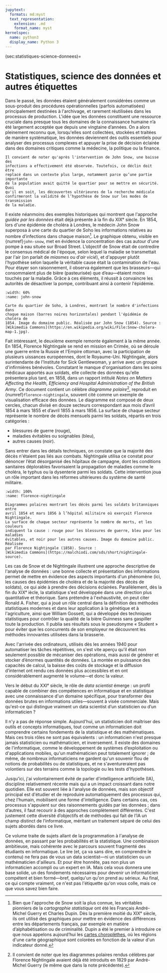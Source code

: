 ```yaml
---
jupytext:
  formats: md:myst
  text_representation:
    extension: .md
    format_name: myst
kernelspec:
  name: python3
  display_name: Python 3
---
```


(sec:statistiques-science-donnees)=
# Statistiques, science des données et autres étiquettes

Dans le passé, les données étaient généralement considérées comme un
sous-produit des procédures opérationnelles (parfois automatisées)
principalement destinées à l'archivage, et rarement réutilisées dans les
processus de production. L'idée que les données constituent une ressource
cruciale dans presque tous les domaines de la connaissance humaine n’a été
largement acceptée que depuis une vingtaine d’années. On a alors pleinement
reconnu que, lorsqu'elles sont collectées, stockées et traitées de manière
systématique, les données deviennent des outils essentiels pour analyser des
processus complexes et appuyer la prise de décision éclairée dans des domaines
critiques comme la médecine, la politique ou la finance.

```{margin}
Il convient de noter qu'après l'intervention de John Snow, une baisse des
infections a effectivement été observée. Toutefois, ce déclin doit être
replacé dans un contexte plus large, notamment parce qu’une partie importante
de la population avait quitté le quartier pour se mettre en sécurité. Quoi
qu'il en soit, les découvertes ultérieures de la recherche médicale
confirmeront la validité de l’hypothèse de Snow sur les modes de transmission
de la maladie.
```

Il existe néanmoins des exemples historiques qui montrent que l'approche
_guidée par les données_ était déjà présente à la fin du XIXᵉ siècle. En 1854,
lors d'une épidémie de choléra à Londres, le médecin John Snow superposa à une
carte du quartier de Soho les informations relatives au nombre d’infections
dans chaque maison[^cartografie]. Le graphique obtenu, visible en
{numref}`john-snow`, met en évidence la concentration des cas autour d'une
pompe à eau située sur Broad Street. L’objectif de Snow était de contredire le
consensus médical de l'époque, selon lequel la maladie se transmettait par
l'air (on parlait de _miasmes_ ou d’_air vicié_), et d'appuyer plutôt
l'hypothèse selon laquelle la véritable cause était la contamination de l'eau.
Pour étayer son raisonnement, il observa également que les brasseurs&mdash;qui
consommaient plus de bière (pasteurisée) que d’eau&mdash;étaient moins touchés
par la maladie. Grâce à ces éléments, il réussit à convaincre les autorités de
désactiver la pompe, contribuant ainsi à contenir l'épidémie.

```{figure} https://upload.wikimedia.org/wikipedia/commons/archive/2/27/20201116211939%21Snow-cholera-map-1.jpg
:width: 60%
:name: john-snow

Carte du quartier de Soho, à Londres, montrant le nombre d'infections dans
chaque maison (barres noires horizontales) pendant l'épidémie de choléra de
1854. Image du domaine public. Réalisée par John Snow (1854). Source :
[Wikimedia Commons](https://en.wikipedia.org/wiki/File:Snow-cholera-map-1.jpg).
```

Fait intéressant, le deuxième exemple remonte également à la même année. En
1854, Florence Nightingale se rend en mission en Crimée, où se déroule une
guerre entre la Russie et l'Empire ottoman, avec la participation de plusieurs 
uissances européennes, dont le Royaume-Uni. Nightingale, alors surintendante de
l'Institute for Sick Gentlewoman, y arrive avec un groupe d'infirmières
bénévoles. Constatant le manque d'organisation dans les soins médicaux apportés
aux soldats, elle collecte des données qu'elle présentera plus tard, en 1858,
dans un rapport intitulé _Notes on Matters Affecting the Health, Efficiency and
Hospital Administration of the British Army_. Ce document contient un célèbre
_diagramme polaire_[^polaire], reproduit en {numref}`florence-nightingale`,
souvent cité comme un exemple de visualisation efficace des données. Le
diagramme est composé de deux cercles, chacun divisé en douze secteurs
correspondant aux mois d’avril 1854 à mars 1855 et d’avril 1855 à mars 1856. La
surface de chaque secteur représente le nombre de décès mensuels parmi les
soldats, répartis en trois catégories :

- blessures de guerre (rouge),
- maladies évitables ou soignables (bleu),
- autres causes (noir).

Sans entrer dans les détails techniques, on constate que la majorité des décès
n'étaient pas liés aux combats. Nightingale utilisa ce constat pour dénoncer
l’état désorganisé des hôpitaux de campagne, dont les conditions sanitaires
déplorables favorisaient la propagation de maladies comme le choléra, le typhus
ou la dysenterie parmi les soldats. Cette intervention joua un rôle important
dans les réformes ultérieures du système de santé militaire.

```{figure} https://upload.wikimedia.org/wikipedia/commons/archive/1/17/20201105141904%21Nightingale-mortality.jpg
:width: 100%
:name: florence-nightingale

Diagrammes polaires montrant les décès parmi les soldats britanniques entre
avril 1854 et mars 1856 à l’hôpital militaire où exerçait Florence Nightingale.
La surface de chaque secteur représente le nombre de morts, et les couleurs
indiquent la cause : rouge pour les blessures de guerre, bleu pour les maladies
évitables, et noir pour les autres causes. Image du domaine public. Réalisée
par Florence Nightingale (1858). Source :
[Wikimedia Commons](https://malchiodi.com/sds/short/nightingale-source).
```

Les cas de Snow et de Nightingale illustrent une approche descriptive de
l'analyse de données : une bonne collecte et présentation des informations
permet de mettre en évidence des aspects importants d'un phénomène (ici, les
causes des épidémies de choléra et de la majorité des décès de soldats), ce qui
aide à prendre des décisions éclairées. Parallèlement, dès la fin du XIXᵉ 
iècle, la statistique s'est développée dans une direction plus quantitative et
théorique. Sans prétendre à l'exhaustivité, on peut citer Ronald A. Fisher, qui
a joué un rôle central dans la définition des méthodes statistiques modernes et
dans leur application à la génétique et à l'agriculture, ainsi que William
Gossett, qui a développé des techniques statistiques pour contrôler la qualité
de la bière Guinness sans gaspiller toute la production. Il publia ses
résultats sous le pseudonyme « Student » pour éviter que les concurrents de son
employeur ne découvrent les méthodes innovantes utilisées dans la brasserie.

Avec l'arrivée des ordinateurs, utilisés dès les années 1940 pour automatiser
les tâches répétitives, on s'est vite aperçu qu'il était non seulement possible
de mécaniser des opérations, mais aussi de générer et stocker d’énormes
quantités de données. La montée en puissance des capacités de calcul, la baisse
des coûts de stockage et la diffusion d’internet ont rendu ces données plus
accessibles et en ont considérablement augmenté le volume&mdash;et donc la
valeur.

Vers le début du XXIᵉ siècle, le rôle de _data scientist_ émerge : un profil
capable de combiner des compétences en informatique et en statistique avec une
connaissance d'un domaine spécifique, pour transformer des données brutes en
informations utiles&mdash;souvent à visée commerciale. Mais qu'est-ce qui
distingue vraiment un data scientist d’un statisticien ou d’un informaticien ?

Il n'y a pas de réponse simple. Aujourd'hui, un statisticien doit maîtriser des
outils et concepts informatiques, tout comme un informaticien doit comprendre
certains fondements de la statistique et des mathématiques. Mais ces trois
rôles ne sont pas équivalents : un informaticien n'est presque jamais
statisticien ou mathématicien, et inversement. Il existe des domaines de
l'informatique, comme le développement de systèmes d’exploitation ou
d'applications mobiles, qu'un mathématicien peut totalement ignorer ; de même,
de nombreux informaticiens ne gardent qu'un souvenir flou de notions de
probabilités ou de statistiques, et ne s'aventureraient pas volontiers sur des
terrains comme la topologie ou les tests d'hypothèses.

Jusqu'ici, j'ai volontairement évité de parler d'intelligence artificielle
(IA), discipline relativement récente mais qui a un impact croissant dans
notre quotidien. Elle est souvent liée à l'analyse de données, mais son
objectif principal est d'étudier et de reproduire automatiquement des processus
qui, chez l'humain, mobilisent une forme d'intelligence. Dans certains cas, ces
processus s'appuient sur des raisonnements guidés par les données ; dans
d’autres, il faut recourir à des approches complètement différentes. C'est
justement cette diversité d’objectifs et de méthodes qui fait de l’IA un champ
distinct de l’informatique, méritant un traitement séparé de celui des sujets
abordés dans ce livre.

Ce volume traite de sujets allant de la programmation à l'analyse de données,
en passant par les probabilités et la statistique. Une combinaison ambitieuse,
mais cohérente avec le parcours souvent fragmenté des étudiants en
informatique. Le lire (et, ça va sans dire, en comprendre le contenu) ne fera
pas de vous un data scientist&mdash;ni un statisticien ou un mathématicien
d'ailleurs. Et pour être honnête, pas non plus un informaticien accompli ou un
expert en IA. Mais cela vous donnera une base solide, un des fondements
nécessaires pour devenir un informaticien compétent et bien formé&mdash;bref,
quelqu'un qu'on prend au sérieux. Au final, ce qui compte vraiment, ce n'est
pas l'étiquette qu'on vous colle, mais ce que vous savez bien faire.

[^cartografie]: Bien que l'approche de Snow soit la plus connue, les véritables
pionniers de la _cartographie statistique_ ont été les Français André-Michel
Guerry et Charles Dupin. Dès la première moitié du XIXᵉ siècle, ils ont utilisé
des graphiques pour mettre en évidence des différences entre les départements
français, par exemple en matière d’alphabétisation ou de criminalité. Dupin a
été le premier à introduire ce que nous appelons aujourd’hui les
[cartes choroplèthes](https://fr.wikipedia.org/wiki/Carte_choropl%C3%A8the), où
les régions d'une carte géographique sont colorées en fonction de la valeur
d'un indicateur donné.

[^polaire]: Il convient de noter que les diagrammes polaires rendus célèbres
par Florence Nightingale avaient déjà été introduits en 1829 par André-Michel
Guerry (le même que dans la note précédente).
